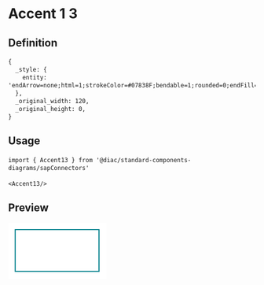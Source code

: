 # Accent 1 3

## Definition

```
{
  _style: { 
    entity: 'endArrow=none;html=1;strokeColor=#07838F;bendable=1;rounded=0;endFill=0;endSize=4;strokeWidth=1.5;startSize=4;startArrow=none;startFill=0;',
  },
  _original_width: 120,
  _original_height: 0,
}
```

## Usage

```
import { Accent13 } from '@diac/standard-components-diagrams/sapConnectors'

<Accent13/>
```

## Preview

<img src="./accent-1-3.png" width="200"/>
